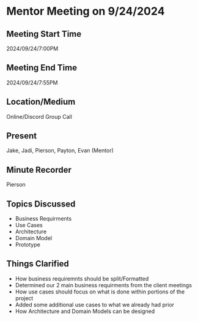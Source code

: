# Mentor Meeting on 9/24/2024

## Meeting Start Time

2024/09/24/7:00PM

## Meeting End Time

2024/09/24/7:55PM

## Location/Medium

Online/Discord Group Call

## Present

Jake, Jadi, Pierson, Payton, Evan (Mentor)

## Minute Recorder

Pierson

## Topics Discussed

- Business Requirments
- Use Cases
- Architecture
- Domain Model
- Prototype


## Things Clarified

- How business requiremnts should be split/Formatted
- Determined our 2 main business requirments from the client meetings
- How use cases should focus on what is done within portions of the project
- Added some additional use cases to what we already had prior
- How Architecture and Domain Models can be designed 
